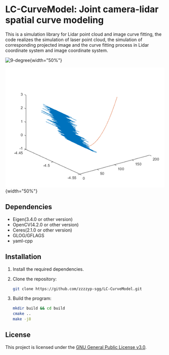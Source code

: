 # LC-CurveModel: Joint camera-lidar spatial curve modeling
<!-- markdownlint-disable MD047 -->
This is a simulation library for Lidar point cloud and image curve fitting, the code realizes the simulation of laser point cloud, the simulation of corresponding projected image and the curve fitting process in Lidar coordinate system and image coordinate system.  

![9-degree](/image/9-degree.png){width="50%"}  

![curve-fitting](/image/curve-fitting.png){width="50%"}

## Dependencies

- Eigen(3.4.0 or other version)
- OpenCV(4.2.0 or other version)
- Ceres(2.1.0 or other version)
- GLOG/GFLAGS
- yaml-cpp

## Installation

1. Install the required dependencies.

2. Clone the repository:

    ```bash
    git clone https://github.com/zzzzyp-sgg/LC-CurveModel.git
    ```

3. Build the program:

    ```bash
    mkdir build && cd build
    cmake ..
    make -j8
    ```

## License

This project is licensed under the [GNU General Public License v3.0](LICENSE).
